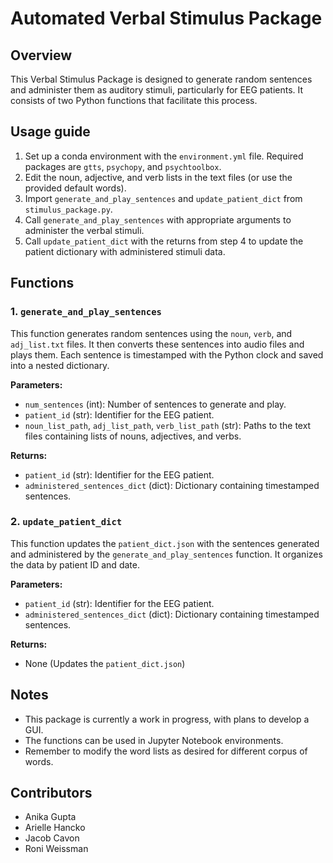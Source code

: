 # Automated Verbal Stimulus Package

## Overview

This Verbal Stimulus Package is designed to generate random sentences and administer them as auditory stimuli, particularly for EEG patients. It consists of two Python functions that facilitate this process.

## Usage guide

1. Set up a conda environment with the `environment.yml` file. Required packages are `gtts`, `psychopy`, and `psychtoolbox`.
2. Edit the noun, adjective, and verb lists in the text files (or use the provided default words).
3. Import `generate_and_play_sentences` and `update_patient_dict` from `stimulus_package.py`.
4. Call `generate_and_play_sentences` with appropriate arguments to administer the verbal stimuli.
5. Call `update_patient_dict` with the returns from step 4 to update the patient dictionary with administered stimuli data.

## Functions

### 1. `generate_and_play_sentences`

This function generates random sentences using the `noun`, `verb`, and `adj_list.txt` files. It then converts these sentences into audio files and plays them. Each sentence is timestamped with the Python clock and saved into a nested dictionary.

**Parameters:**
- `num_sentences` (int): Number of sentences to generate and play.
- `patient_id` (str): Identifier for the EEG patient.
- `noun_list_path`, `adj_list_path`, `verb_list_path` (str): Paths to the text files containing lists of nouns, adjectives, and verbs.

**Returns:**
- `patient_id` (str): Identifier for the EEG patient.
- `administered_sentences_dict` (dict): Dictionary containing timestamped sentences.

### 2. `update_patient_dict`

This function updates the `patient_dict.json` with the sentences generated and administered by the `generate_and_play_sentences` function. It organizes the data by patient ID and date.

**Parameters:**
- `patient_id` (str): Identifier for the EEG patient.
- `administered_sentences_dict` (dict): Dictionary containing timestamped sentences.

**Returns:**
- None (Updates the `patient_dict.json`)

## Notes

- This package is currently a work in progress, with plans to develop a GUI.
- The functions can be used in Jupyter Notebook environments.
- Remember to modify the word lists as desired for different corpus of words.

## Contributors

- Anika Gupta
- Arielle Hancko
- Jacob Cavon
- Roni Weissman
